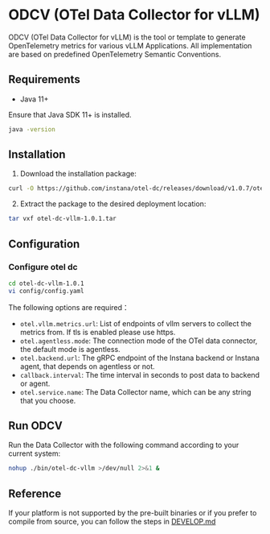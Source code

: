 # ODCV (OTel Data Collector for vLLM)

ODCV (OTel Data Collector for vLLM) is the tool or template to generate OpenTelemetry metrics for various vLLM Applications. All implementation are based on predefined OpenTelemetry Semantic Conventions.

## Requirements

- Java 11+

Ensure that Java SDK 11+ is installed.
```bash
java -version
```

## Installation

1) Download the installation package:
```bash
curl -O https://github.com/instana/otel-dc/releases/download/v1.0.7/otel-dc-vllm-1.0.1.tar
```
2) Extract the package to the desired deployment location:
```bash
tar vxf otel-dc-vllm-1.0.1.tar
```

## Configuration

### Configure otel dc
```bash
cd otel-dc-vllm-1.0.1
vi config/config.yaml
```
The following options are required：
- `otel.vllm.metrics.url`: List of endpoints of vllm servers to collect the metrics from. If tls is enabled please use https.
- `otel.agentless.mode`: The connection mode of the OTel data connector, the default mode is agentless.
- `otel.backend.url`: The gRPC endpoint of the Instana backend or Instana agent, that depends on agentless or not.
- `callback.interval`: The time interval in seconds to post data to backend or agent.
- `otel.service.name`: The Data Collector name, which can be any string that you choose.

## Run ODCV
Run the Data Collector with the following command according to your current system:
```bash
nohup ./bin/otel-dc-vllm >/dev/null 2>&1 &
```

## Reference
If your platform is not supported by the pre-built binaries or if you prefer to compile from source, you can follow the steps in [DEVELOP.md](DEVELOP.md)
